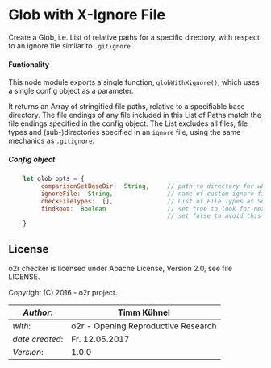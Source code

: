 # Glob with X-Ignore File

Create a Glob, i.e. List of relative paths for a specific directory, with respect to an ignore file similar to `.gitignore`.

#### Funtionality

This node module exports a single function, `globWithXignore()`, which uses a single config object as a parameter.

It returns an Array of stringified file paths, relative to a specifiable base directory. 
The file endings of any file included in this List of Paths match the file endings specified in the config object. 
The List excludes all files, file types and (sub-)directories specified in an `ignore` file, using the same mechanics as `.gitignore`.  

##### Config object

```javascript
    let glob_opts = {
         comparisonSetBaseDir:  String,     // path to directory for which to create the glob
         ignoreFile:  String,               // name of custom ignore file (e.g. ".ercignore")
         checkFileTypes:  [],               // List of File Types as Suffixes, to be included in glob (not case sensitive)
         findRoot:  Boolean                 // set true to look for next `package.json` in parent dirs and set it´s dir as Root for glob
                                            // set false to avoid this behaviour and create glob from .comparisonSetBaseDir
    }
```

## License
o2r checker is licensed under Apache License, Version 2.0, see file LICENSE.

Copyright (C) 2016 - o2r project.


|  _Author_: | Timm Kühnel |
| -----------------|-------------|
|  _with_: | o2r - Opening Reproductive Research |
| _date created_: | Fr. 12.05.2017 |
| _Version_:| 1.0.0 |